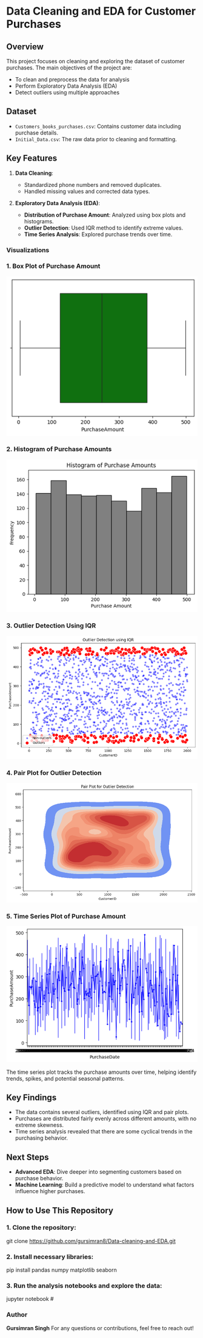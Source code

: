 # Data Cleaning and EDA for Customer Purchases

## Overview
This project focuses on cleaning and exploring the dataset of customer purchases. The main objectives of the project are:
- To clean and preprocess the data for analysis
- Perform Exploratory Data Analysis (EDA)
- Detect outliers using multiple approaches

## Dataset
- `Customers_books_purchases.csv`: Contains customer data including purchase details.
- `Initial_Data.csv`: The raw data prior to cleaning and formatting.

## Key Features
1. **Data Cleaning**: 
   - Standardized phone numbers and removed duplicates.
   - Handled missing values and corrected data types.

2. **Exploratory Data Analysis (EDA)**:
   - **Distribution of Purchase Amount**: Analyzed using box plots and histograms.
   - **Outlier Detection**: Used IQR method to identify extreme values.
   - **Time Series Analysis**: Explored purchase trends over time.

### Visualizations

### 1. Box Plot of Purchase Amount
![Box Plot](./Images/Box_plot_Purshase_Amount.png)

### 2. Histogram of Purchase Amounts
![Histogram](./Images/histogram_Purchase_Amount.png)

### 3. Outlier Detection Using IQR
![Outlier Detection](./Images/Outlier_detection.png)

### 4. Pair Plot for Outlier Detection
![Pair Plot](./Images/Pair_Plot_Outier_Detection.png)

### 5. Time Series Plot of Purchase Amount
![Time Series Plot](./Images/Time_series_plot.png)


The time series plot tracks the purchase amounts over time, helping identify trends, spikes, and potential seasonal patterns.

## Key Findings
- The data contains several outliers, identified using IQR and pair plots.
- Purchases are distributed fairly evenly across different amounts, with no extreme skewness.
- Time series analysis revealed that there are some cyclical trends in the purchasing behavior.

## Next Steps
- **Advanced EDA**: Dive deeper into segmenting customers based on purchase behavior.
- **Machine Learning**: Build a predictive model to understand what factors influence higher purchases.

## How to Use This Repository

### 1. Clone the repository:
git clone https://github.com/gursimran8/Data-cleaning-and-EDA.git

### 2. Install necessary libraries:
pip install pandas numpy matplotlib seaborn

### 3. Run the analysis notebooks and explore the data:
jupyter notebook #

### Author
**Gursimran Singh**
For any questions or contributions, feel free to reach out!


